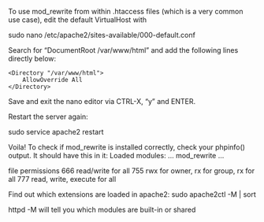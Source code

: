 To use mod_rewrite from within .htaccess files (which is a very common use case), edit the default VirtualHost with

sudo nano /etc/apache2/sites-available/000-default.conf

Search for “DocumentRoot /var/www/html” and add the following lines directly below:

	<Directory "/var/www/html">
    	AllowOverride All
	</Directory>

Save and exit the nano editor via CTRL-X, “y” and ENTER.

Restart the server again:

sudo service apache2 restart

Voila! To check if mod_rewrite is installed correctly, check your phpinfo() output. It should have this in it:
Loaded modules: ... mod_rewrite ...

file permissions 	666 read/write for all
					755 rwx for owner, rx for group, rx for all
					777 read, write, execute for all

Find out which extensions are loaded in apache2: sudo apache2ctl -M | sort


httpd -M will tell you which modules are built-in or shared